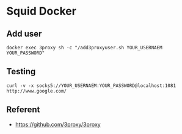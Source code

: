# Squid Docker

## Add user

  ```
  docker exec 3proxy sh -c "/add3proxyuser.sh YOUR_USERNAEM YOUR_PASSWORD"
  ```

## Testing

  ```
  curl -v -x socks5://YOUR_USERNAEM:YOUR_PASSWORD@localhost:1081 http://www.google.com/
  ```

## Referent

 - https://github.com/3proxy/3proxy
